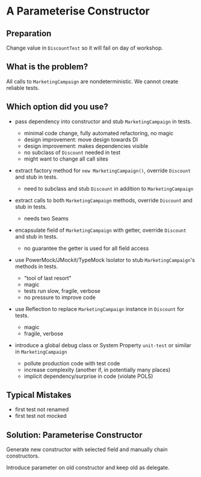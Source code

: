 A Parameterise Constructor
==========================

Preparation
-----------

Change value in `DiscountTest` so it will fail on day of workshop.

What is the problem?
--------------------

All calls to `MarketingCampaign` are nondeterministic.
We cannot create reliable tests.

Which option did you use?
-------------------------

* pass dependency into constructor and stub `MarketingCampaign` in tests.
  * minimal code change, fully automated refactoring, no magic
  * design improvement: move design towards DI
  * design improvement: makes dependencies visible
  * no subclass of `Discount` needed in test
  * might want to change all call sites

* extract factory method for `new MarketingCampaign()`, override `Discount` and stub in tests.
  * need to subclass and stub `Discount` in addition to `MarketingCampaign`

* extract calls to both `MarketingCampaign` methods, override `Discount` and stub in tests.
  * needs two Seams

* encapsulate field of `MarketingCampaign` with getter, override `Discount` and stub in tests.
  * no guarantee the getter is used for all field access

* use PowerMock/JMockit/TypeMock Isolator to stub `MarketingCampaign`'s methods in tests.
  * "tool of last resort"
  * magic
  * tests run slow, fragile, verbose
  * no pressure to improve code

* use Reflection to replace `MarketingCampaign` instance in `Discount` for tests.
  * magic
  * fragile, verbose

* introduce a global debug class or System Property `unit-test` or similar in `MarketingCampaign`
  * pollute production code with test code
  * increase complexity (another if, in potentially many places)
  * implicit dependency/surprise in code (violate POLS)

Typical Mistakes
----------------

* first test not renamed
* first test not mocked

Solution: Parameterise Constructor
----------------------------------

Generate new constructor with selected field and manually chain constructors.

Introduce parameter on old constructor and keep old as delegate.
